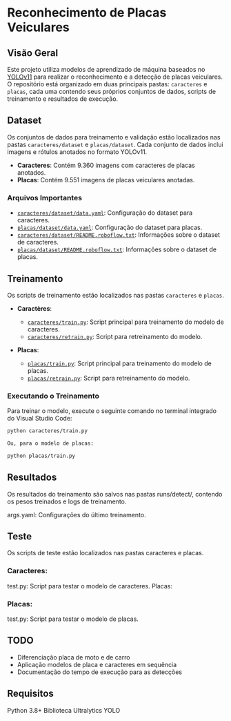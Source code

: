 # Reconhecimento de Placas Veiculares

## Visão Geral

Este projeto utiliza modelos de aprendizado de máquina baseados no [YOLOv11](caracteres/yolo11n.pt) para realizar o reconhecimento e a detecção de placas veiculares. O repositório está organizado em duas principais pastas: `caracteres` e `placas`, cada uma contendo seus próprios conjuntos de dados, scripts de treinamento e resultados de execução.


## Dataset

Os conjuntos de dados para treinamento e validação estão localizados nas pastas `caracteres/dataset` e `placas/dataset`. Cada conjunto de dados inclui imagens e rótulos anotados no formato YOLOv11.

- **Caracteres**: Contém 9.360 imagens com caracteres de placas anotados.
- **Placas**: Contém 9.551 imagens de placas veiculares anotadas.

### Arquivos Importantes

- [`caracteres/dataset/data.yaml`](caracteres/dataset/data.yaml): Configuração do dataset para caracteres.
- [`placas/dataset/data.yaml`](placas/dataset/data.yaml): Configuração do dataset para placas.
- [`caracteres/dataset/README.roboflow.txt`](caracteres/dataset/README.roboflow.txt): Informações sobre o dataset de caracteres.
- [`placas/dataset/README.roboflow.txt`](placas/dataset/README.roboflow.txt): Informações sobre o dataset de placas.

## Treinamento

Os scripts de treinamento estão localizados nas pastas `caracteres` e `placas`.

- **Caractères**:
  - [`caracteres/train.py`](caracteres/train.py): Script principal para treinamento do modelo de caracteres.
  - [`caracteres/retrain.py`](caracteres/retrain.py): Script para retreinamento do modelo.
  
- **Placas**:
  - [`placas/train.py`](placas/train.py): Script principal para treinamento do modelo de placas.
  - [`placas/retrain.py`](placas/retrain.py): Script para retreinamento do modelo.

### Executando o Treinamento

Para treinar o modelo, execute o seguinte comando no terminal integrado do Visual Studio Code:

```sh
python caracteres/train.py

Ou, para o modelo de placas:

python placas/train.py
```
## Resultados
Os resultados do treinamento são salvos nas pastas runs/detect/, contendo os pesos treinados e logs de treinamento.

args.yaml: Configurações do último treinamento.

## Teste

Os scripts de teste estão localizados nas pastas caracteres e placas.

### Caracteres:

test.py: Script para testar o modelo de caracteres.
Placas:


### Placas: 
test.py: Script para testar o modelo de placas.

## TODO

- Diferenciação placa de moto e de carro
- Aplicação modelos de placa e caracteres em sequência
- Documentação do tempo de execução para as detecções


## Requisitos

Python 3.8+
Biblioteca Ultralytics YOLO
